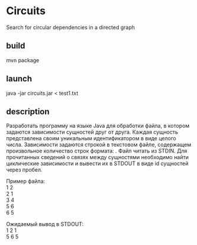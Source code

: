# Circuits
Search for circular dependencies in a directed graph

<h2>build</h2>
mvn package

<h2>launch</h2>
java -jar circuits.jar < test1.txt

<h2>description</h2>
Разработать программу на языке Java для обработки файла, в котором задаются зависимости сущностей друг от друга. 
Каждая сущность представлена своим уникальным идентификатором в виде целого числа. 
Зависимости задаются строкой в текстовом файле, содержащем произвольное количество строк формата: 
<id сущности> <id сущности от которой она зависит>. Файл читать из STDIN. Для прочитанных сведений о связях между 
сущностями необходимо найти циклические зависимости и вывести их в STDOUT в виде id сущностей через пробел.  

Пример файла:  
1 2  
2 1  
3 4  
5 6  
6 5  
  
Ожидаемый вывод в STDOUT:  
1 2 1  
5 6 5  
